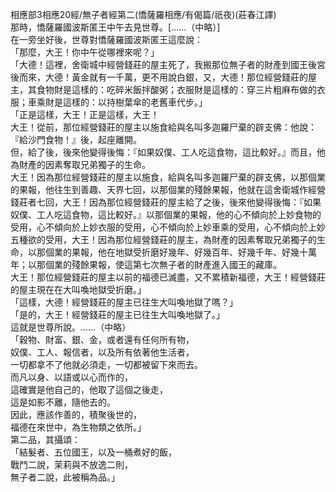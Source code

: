 相應部3相應20經/無子者經第二(憍薩羅相應/有偈篇/祇夜)(莊春江譯)  
那時，憍薩羅國波斯匿王中午去見世尊。[……（中略）]  
在一旁坐好後，世尊對憍薩羅國波斯匿王這麼說：  
「那麼，大王！你中午從哪裡來呢？」  
「大德！這裡，舍衛城中經營錢莊的屋主死了，我搬那位無子者的財產到國王後宮後而來，大德！黃金就有一千萬，更不用說白銀，又，大德！那位經營錢莊的屋主，其食物財是這樣的：吃碎米飯拌酸粥；衣服財是這樣的：穿三片粗麻布做的衣服；車乘財是這樣的：以持樹葉傘的老舊車代步。」  
「正是這樣，大王！正是這樣，大王！  
大王！從前，那位經營錢莊的屋主以施食給與名叫多迦羅尸棄的辟支佛：他說：『給沙門食物！』後，起座離開。  
但，給了後，後來他變得後悔：『如果奴僕、工人吃這食物，這比較好。』而且，他為財產的因素奪取兄弟獨子的生命。  
大王！因為那位經營錢莊的屋主以施食，給與名叫多迦羅尸棄的辟支佛，以那個業的果報，他往生到善趣、天界七回，以那個業的殘餘果報，他就在這舍衛城作經營錢莊者七回，大王！因為那位經營錢莊的屋主給了之後，後來他變得後悔：『如果奴僕、工人吃這食物，這比較好。』以那個業的果報，他的心不傾向於上妙食物的受用，心不傾向於上妙衣服的受用，心不傾向於上妙車乘的受用，心不傾向於上妙五種欲的受用，大王！因為那位經營錢莊的屋主，為財產的因素奪取兄弟獨子的生命，以那個業的果報，他在地獄受折磨好幾年、好幾百年、好幾千年、好幾十萬年；以那個業的殘餘果報，使這第七次無子者的財產進入國王的藏庫。  
大王！那位經營錢莊的屋主以前的福德已滅盡，又不累積新福德，大王！經營錢莊的屋主現在在大叫喚地獄受折磨。」  
「這樣，大德！經營錢莊的屋主已往生大叫喚地獄了嗎？」  
「是的，大王！經營錢莊的屋主已往生大叫喚地獄了。」  
這就是世尊所說。……（中略）  
「穀物、財富、銀、金，或者還有任何所有物，  
奴僕、工人、報信者，以及所有依著他生活者，  
一切都拿不了他就必須走，一切都被留下來而去。  
而凡以身、以語或以心而作的，  
這確實是他自己的，他取了這個之後走，  
這是如影不離，隨他去的。  
因此，應該作善的，積聚後世的，  
福德在來世中，為生物類之依所。」  
第二品，其攝頌：  
「結髮者、五位國王，以及一桶煮好的飯，  
戰鬥二說，茉莉與不放逸二則，  
無子者二說，此被稱為品。」  
  
  
